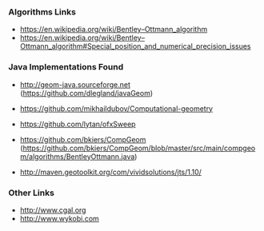 
### Algorithms Links

 - https://en.wikipedia.org/wiki/Bentley–Ottmann_algorithm
 - https://en.wikipedia.org/wiki/Bentley–Ottmann_algorithm#Special_position_and_numerical_precision_issues

### Java Implementations Found

 - http://geom-java.sourceforge.net (https://github.com/dlegland/javaGeom)
 - https://github.com/mikhaildubov/Computational-geometry
 - https://github.com/lytan/ofxSweep
 - https://github.com/bkiers/CompGeom (https://github.com/bkiers/CompGeom/blob/master/src/main/compgeom/algorithms/BentleyOttmann.java)
 
 - http://maven.geotoolkit.org/com/vividsolutions/jts/1.10/
 
### Other Links

 - http://www.cgal.org
 - http://www.wykobi.com